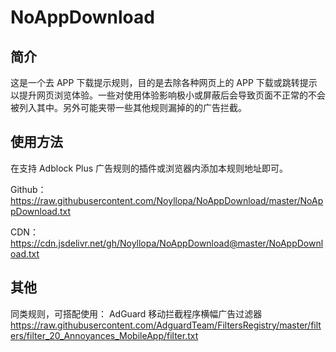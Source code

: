 # NoAppDownload
## 简介

这是一个去 APP 下载提示规则，目的是去除各种网页上的 APP 下载或跳转提示以提升网页浏览体验。一些对使用体验影响极小或屏蔽后会导致页面不正常的不会被列入其中。另外可能夹带一些其他规则漏掉的的广告拦截。

## 使用方法

在支持 Adblock Plus 广告规则的插件或浏览器内添加本规则地址即可。

Github：https://raw.githubusercontent.com/Noyllopa/NoAppDownload/master/NoAppDownload.txt 

CDN：https://cdn.jsdelivr.net/gh/Noyllopa/NoAppDownload@master/NoAppDownload.txt

## 其他

同类规则，可搭配使用： AdGuard 移动拦截程序横幅广告过滤器
https://raw.githubusercontent.com/AdguardTeam/FiltersRegistry/master/filters/filter_20_Annoyances_MobileApp/filter.txt
